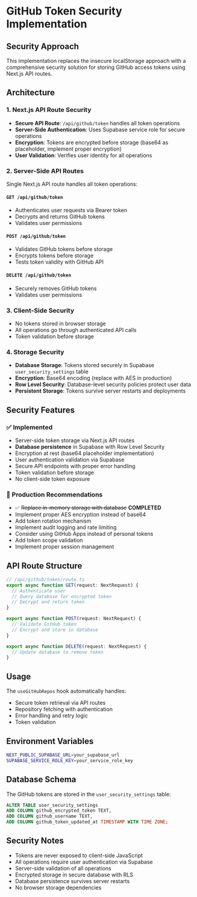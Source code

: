 # GitHub Token Security Implementation

## Security Approach

This implementation replaces the insecure localStorage approach with a comprehensive security solution for storing GitHub access tokens using Next.js API routes.

## Architecture

### 1. Next.js API Route Security
- **Secure API Route**: `/api/github/token` handles all token operations
- **Server-Side Authentication**: Uses Supabase service role for secure operations
- **Encryption**: Tokens are encrypted before storage (base64 as placeholder, implement proper encryption)
- **User Validation**: Verifies user identity for all operations

### 2. Server-Side API Routes
Single Next.js API route handles all token operations:

#### `GET /api/github/token`
- Authenticates user requests via Bearer token
- Decrypts and returns GitHub tokens
- Validates user permissions

#### `POST /api/github/token`
- Validates GitHub tokens before storage
- Encrypts tokens before storage
- Tests token validity with GitHub API

#### `DELETE /api/github/token`
- Securely removes GitHub tokens
- Validates user permissions

### 3. Client-Side Security
- No tokens stored in browser storage
- All operations go through authenticated API calls
- Token validation before storage

### 4. Storage Security
- **Database Storage**: Tokens stored securely in Supabase `user_security_settings` table
- **Encryption**: Base64 encoding (replace with AES in production)
- **Row Level Security**: Database-level security policies protect user data
- **Persistent Storage**: Tokens survive server restarts and deployments

## Security Features

### ✅ Implemented
- Server-side token storage via Next.js API routes
- **Database persistence** in Supabase with Row Level Security
- Encryption at rest (base64 placeholder implementation)
- User authentication validation via Supabase
- Secure API endpoints with proper error handling
- Token validation before storage
- No client-side token exposure

### 🔄 Production Recommendations
- ✅ ~~Replace in-memory storage with database~~ **COMPLETED**
- Implement proper AES encryption instead of base64
- Add token rotation mechanism
- Implement audit logging and rate limiting
- Consider using GitHub Apps instead of personal tokens
- Add token scope validation
- Implement proper session management

## API Route Structure

```typescript
// /api/github/token/route.ts
export async function GET(request: NextRequest) {
  // Authenticate user
  // Query database for encrypted token
  // Decrypt and return token
}

export async function POST(request: NextRequest) {
  // Validate GitHub token
  // Encrypt and store in database
}

export async function DELETE(request: NextRequest) {
  // Update database to remove token
}
```

## Usage

The `useGitHubRepos` hook automatically handles:
- Secure token retrieval via API routes
- Repository fetching with authentication
- Error handling and retry logic
- Token validation

## Environment Variables

```bash
NEXT_PUBLIC_SUPABASE_URL=your_supabase_url
SUPABASE_SERVICE_ROLE_KEY=your_service_role_key
```

## Database Schema

The GitHub tokens are stored in the `user_security_settings` table:

```sql
ALTER TABLE user_security_settings
ADD COLUMN github_encrypted_token TEXT,
ADD COLUMN github_username TEXT,
ADD COLUMN github_token_updated_at TIMESTAMP WITH TIME ZONE;
```

## Security Notes

- Tokens are never exposed to client-side JavaScript
- All operations require user authentication via Supabase
- Server-side validation of all operations
- Encrypted storage in secure database with RLS
- Database persistence survives server restarts
- No browser storage dependencies